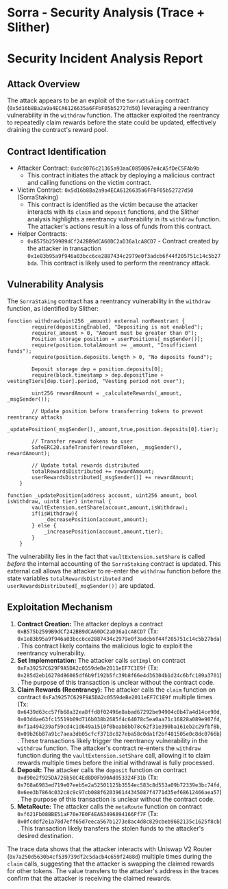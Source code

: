 # Sorra - Security Analysis (Trace + Slither)

# Security Incident Analysis Report

## Attack Overview
The attack appears to be an exploit of the `SorraStaking` contract (`0x5d16b8Ba2a9a4ECA6126635a6FFbF05b52727d50`) leveraging a reentrancy vulnerability in the `withdraw` function. The attacker exploited the reentrancy to repeatedly claim rewards before the state could be updated, effectively draining the contract's reward pool.

## Contract Identification
- Attacker Contract: `0xdc8076c21365a93aaC0850B67e4cA5fDeC5FAb9b`
    - This contract initiates the attack by deploying a malicious contract and calling functions on the victim contract.
- Victim Contract: `0x5d16b8Ba2a9a4ECA6126635a6FFbF05b52727d50` (SorraStaking)
    - This contract is identified as the victim because the attacker interacts with its `claim` and `deposit` functions, and the Slither analysis highlights a reentrancy vulnerability in its `withdraw` function. The attacker's actions result in a loss of funds from this contract.
- Helper Contracts:
    - `0xB575b2599B9dCf242BB9dCA60DC2aD36a1cA8CD7` - Contract created by the attacker in transaction `0x1e83b95a9f946a03bcc6ce2887434c2979e0f3adcb6f44f205751c14c5b27bda`. This contract is likely used to perform the reentrancy attack.

## Vulnerability Analysis
The `SorraStaking` contract has a reentrancy vulnerability in the `withdraw` function, as identified by Slither:

```solidity
function withdraw(uint256 _amount) external nonReentrant {
        require(depositingEnabled, "Depositing is not enabled");
        require(_amount > 0, "Amount must be greater than 0");
        Position storage position = userPositions[_msgSender()];
        require(position.totalAmount >= _amount, "Insufficient funds");
        require(position.deposits.length > 0, "No deposits found");

        Deposit storage dep = position.deposits[0];
        require(block.timestamp > dep.depositTime + vestingTiers[dep.tier].period, "Vesting period not over");

        uint256 rewardAmount = _calculateRewards(_amount, _msgSender());

        // Update position before transferring tokens to prevent reentrancy attacks
        _updatePosition(_msgSender(),_amount,true,position.deposits[0].tier);

        // Transfer reward tokens to user
        SafeERC20.safeTransfer(rewardToken, _msgSender(), rewardAmount);

        // Update total rewards distributed
        totalRewardsDistributed += rewardAmount;
        userRewardsDistributed[_msgSender()] += rewardAmount;
    }

function _updatePosition(address account, uint256 amount, bool isWithdraw, uint8 tier) internal {
        vaultExtension.setShare(account,amount,isWithdraw);
        if(isWithdraw){
            _decreasePosition(account,amount);
        } else {
            _increasePosition(account,amount,tier);
        }
    }
```

The vulnerability lies in the fact that `vaultExtension.setShare` is called *before* the internal accounting of the `SorraStaking` contract is updated. This external call allows the attacker to re-enter the `withdraw` function before the state variables `totalRewardsDistributed` and `userRewardsDistributed[_msgSender()]` are updated.

## Exploitation Mechanism
1. **Contract Creation:** The attacker deploys a contract `0xB575b2599B9dCf242BB9dCA60DC2aD36a1cA8CD7` (Tx: `0x1e83b95a9f946a03bcc6ce2887434c2979e0f3adcb6f44f205751c14c5b27bda`). This contract likely contains the malicious logic to exploit the reentrancy vulnerability.
2. **Set Implementation:** The attacker calls `setImpl` on contract `0xFa39257C629F9A5DA2c0559deBe2011eEF7C1E9f` (Tx: `0x285d2eb16278d86085df6b9f192b5fc39b8f66e4d36304b1d24c6bfc189a3701`). The purpose of this transaction is unclear without the contract code.
3. **Claim Rewards (Reentrancy):** The attacker calls the `claim` function on contract `0xFa39257C629F9A5DA2c0559deBe2011eEF7C1E9f` multiple times (Tx: `0x6439d63cc57fb68a32ea8ffd8f02496e8abad67292be94904c0b47a4d14ce90d`, `0x03ddae63fc15519b09d716b038b2685f4c64078c5ea0aa71c16828a089e907fd`, `0xf1a494239af59cd4c1d649a1510f0beab8bb78c62f31e390ba161eb2c29fbf8b`, `0x09b26b87a91c7aea3db05cfcf3718c827eba58c0da1f2bf481505e0c8dc0766b`). These transactions likely trigger the reentrancy vulnerability in the `withdraw` function. The attacker's contract re-enters the `withdraw` function during the `vaultExtension.setShare` call, allowing it to claim rewards multiple times before the initial withdrawal is fully processed.
4. **Deposit:** The attacker calls the `deposit` function on contract `0xd90e2f925DA726b50C4Ed8D0Fb90Ad053324F31b` (Tx: `0x768a6983ed719e07eeb5e2a52501125b3554ec583c8d553a09b72339e3bc74fd`, `0x6ee3b7864c032c8c9c97cb088f620396144345087f4771d35ef68612466aea57`). The purpose of this transaction is unclear without the contract code.
5. **MetaRoute:** The attacker calls the `metaRoute` function on contract `0xf621Fb08BBE51aF70e7E0F4EA63496894166Ff7F` (Tx: `0x0fcddf2e1a78d7eff65d7eeca567b1273e8ac4d8c829cbeb9682135c1625f8cb`). This transaction likely transfers the stolen funds to the attacker's desired destination.

The trace data shows that the attacker interacts with Uniswap V2 Router (`0x7a250d5630b4cf539739df2c5dacb4c659f2488d`) multiple times during the `claim` calls, suggesting that the attacker is swapping the claimed rewards for other tokens. The value transfers to the attacker's address in the traces confirm that the attacker is receiving the claimed rewards.
